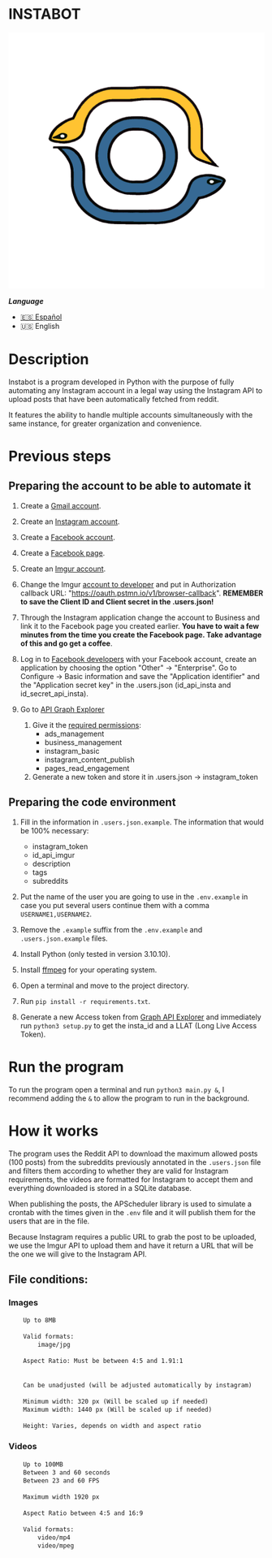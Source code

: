 # INSTABOT
![Icon](icon.png)

***Language***
- [🇪🇸 Español](./README.es.md)
- 🇺🇸 English

# Description

Instabot is a program developed in Python with the purpose of fully automating any Instagram account in a legal way using the Instagram API to upload posts that have been automatically fetched from reddit.

It features the ability to handle multiple accounts simultaneously with the same instance, for greater organization and convenience.

# Previous steps

## Preparing the account to be able to automate it

1. Create a [Gmail account](https://gmail.coms).

2. Create an [Instagram account](https://instagram.com).

3. Create a [Facebook account](https://facebook.com).

4. Create a [Facebook page](https://www.facebook.com/pages/creation/?ref_type=launch_point).

5. Create an [Imgur account](https://imgur.com).

6. Change the Imgur [account to developer](https://api.imgur.com/oauth2/addclient) and put in Authorization callback URL: "https://oauth.pstmn.io/v1/browser-callback". **REMEMBER to save the Client ID and Client secret in the .users.json!**

7. Through the Instagram application change the account to Business and link it to the Facebook page you created earlier. **You have to wait a few minutes from the time you create the Facebook page. Take advantage of this and go get a coffee**.

8. Log in to [Facebook developers](https://developers.facebook.com/docs/instagram/) with your Facebook account, create an application by choosing the option "Other" -> "Enterprise".
    Go to Configure -> Basic information and save the "Application identifier" and the "Application secret key" in the .users.json (id_api_insta and id_secret_api_insta).

9. Go to [API Graph Explorer](https://developers.facebook.com/tools/explorer/)
    1. Give it the [required permissions](https://developers.facebook.com/docs/instagram-api/guides/content-publishing#permisos):
        * ads_management
        * business_management
        * instagram_basic
        * instagram_content_publish
        * pages_read_engagement
    2. Generate a new token and store it in .users.json -> instagram_token

## Preparing the code environment

1. Fill in the information in `.users.json.example`. The information that would be 100% necessary:
    * instagram_token
    * id_api_imgur
    * description
    * tags
    * subreddits

2. Put the name of the user you are going to use in the `.env.example` in case you put several users continue them with a comma `USERNAME1,USERNAME2`.

3. Remove the `.example` suffix from the `.env.example` and `.users.json.example` files.

3. Install Python (only tested in version 3.10.10).

4. Install [ffmpeg](https://www.ffmpeg.org/download.html) for your operating system.

5. Open a terminal and move to the project directory.

6. Run `pip install -r requirements.txt`.

7. Generate a new Access token from [Graph API Explorer](https://developers.facebook.com/tools/explorer/) and immediately run `python3 setup.py` to get the insta_id and a LLAT (Long Live Access Token).

# Run the program

To run the program open a terminal and run `python3 main.py &`, I recommend adding the `&` to allow the program to run in the background.

# How it works

The program uses the Reddit API to download the maximum allowed posts (100 posts) from the subreddits previously annotated in the `.users.json` file and filters them according to whether they are valid for Instagram requirements, the videos are formatted for Instagram to accept them and everything downloaded is stored in a SQLite database.

When publishing the posts, the APScheduler library is used to simulate a crontab with the times given in the `.env` file and it will publish them for the users that are in the file.

Because Instagram requires a public URL to grab the post to be uploaded, we use the Imgur API to upload them and have it return a URL that will be the one we will give to the Instagram API.

## File conditions:

### Images
```
    Up to 8MB

    Valid formats:
        image/jpg

    Aspect Ratio: Must be between 4:5 and 1.91:1


    Can be unadjusted (will be adjusted automatically by instagram)

    Minimum width: 320 px (Will be scaled up if needed)
    Maximum width: 1440 px (Will be scaled up if needed)

    Height: Varies, depends on width and aspect ratio
```

### Videos
```
    Up to 100MB
    Between 3 and 60 seconds
    Between 23 and 60 FPS

    Maximum width 1920 px

    Aspect Ratio between 4:5 and 16:9

    Valid formats:
        video/mp4
        video/mpeg
```
